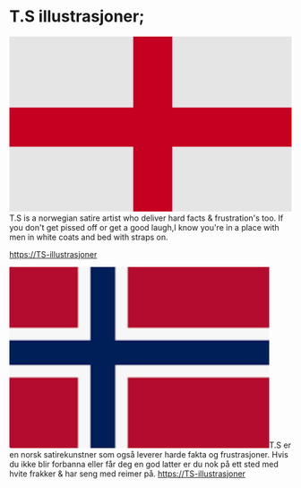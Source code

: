 # T.S illustrasjoner;

![Engelsk text](uk.png)T.S is a norwegian satire artist who
 deliver hard facts & frustration's too. If you don't get pissed off or get a good laugh,I know you're in a place with men in white coats and bed with straps on.
 
<a href="https://codeandpranks.github.io/TS-illustrasjoner" target="_blank">https://TS-illustrasjoner</a>

![Engelsk text](no.png)T.S er en norsk satirekunstner som også leverer harde fakta og frustrasjoner.
Hvis du ikke blir forbanna eller får deg en god latter er du nok på ett sted med hvite frakker & har seng med reimer på.
<a href="https://codeandpranks.github.io/TS-illustrasjoner" target="_blank">https://TS-illustrasjoner</a>
